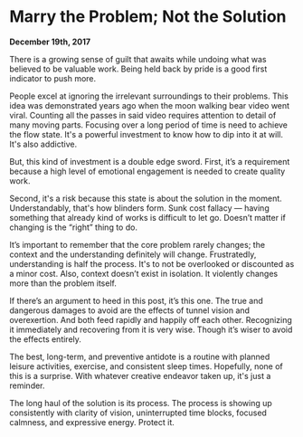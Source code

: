 # Marry the Problem; Not the Solution

**December 19th, 2017**

There is a growing sense of guilt that awaits while undoing what was believed to be valuable work.
Being held back by pride is a good first indicator to push more.

People excel at ignoring the irrelevant surroundings to their problems.
This idea was demonstrated years ago when the moon walking bear video went viral.
Counting all the passes in said video requires attention to detail of many moving parts.
Focusing over a long period of time is need to achieve the flow state.
It's a powerful investment to know how to dip into it at will.
It's also addictive.

But, this kind of investment is a double edge sword.
First, it’s a requirement because a high level of emotional engagement is needed to create quality work.

Second, it's a risk because this state is about the solution in the moment.
Understandably, that's how blinders form.
Sunk cost fallacy — having something that already kind of works is difficult to let go.
Doesn’t matter if changing is the “right” thing to do.

It’s important to remember that the core problem rarely changes; the context and the understanding definitely will change.
Frustratedly, understanding is half the process.
It's to not be overlooked or discounted as a minor cost.
Also, context doesn’t exist in isolation.
It violently changes more than the problem itself.

If there’s an argument to heed in this post, it’s this one.
The true and dangerous damages to avoid are the effects of tunnel vision and overexertion.
And both feed rapidly and happily off each other.
Recognizing it immediately and recovering from it is very wise.
Though it’s wiser to avoid the effects entirely.

The best, long-term, and preventive antidote is a routine with planned leisure activities, exercise, and consistent sleep times.
Hopefully, none of this is a surprise.
With whatever creative endeavor taken up, it's just a reminder.

The long haul of the solution is its process.
The process is showing up consistently with clarity of vision, uninterrupted time blocks, focused calmness, and expressive energy.
Protect it.
